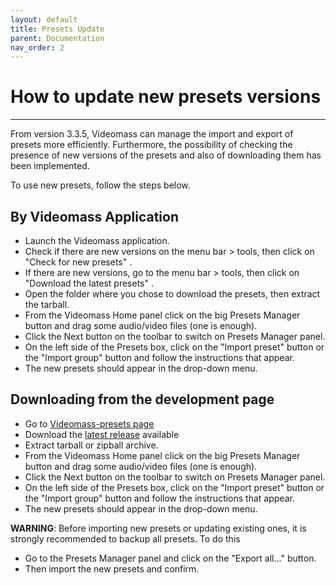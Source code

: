 ```yaml
---
layout: default
title: Presets Update
parent: Documentation
nav_order: 2
---
```


# How to update new presets versions
--------------
From version 3.3.5, Videomass can manage the import and export of presets more 
efficiently. Furthermore, the possibility of checking the presence of new 
versions of the presets and also of downloading them has been implemented. 

To use new presets, follow the steps below.

## By Videomass Application

- Launch the Videomass application.
- Check if there are new versions on the menu bar > tools, then click on "Check for new presets" .
- If there are new versions, go to the menu bar > tools, then click on "Download the latest presets" .
- Open the folder where you chose to download the presets, then extract the tarball.
- From the Videomass Home panel click on the big Presets Manager button and drag some audio/video files (one is enough).
- Click the Next button on the toolbar to switch on Presets Manager panel.
- On the left side of the Presets box, click on the "Import preset" button or the "Import group" button and follow the instructions that appear.
- The new presets should appear in the drop-down menu.

## Downloading from the development page

- Go to [Videomass-presets page](https://github.com/jeanslack/Videomass-presets)
- Download the [latest release](https://github.com/jeanslack/Videomass-presets/releases) available
- Extract tarball or zipball archive.
- From the Videomass Home panel click on the big Presets Manager button and drag some audio/video files (one is enough).
- Click the Next button on the toolbar to switch on Presets Manager panel.
- On the left side of the Presets box, click on the "Import preset" button or the "Import group" button and follow the instructions that appear.
- The new presets should appear in the drop-down menu.

**WARNING**: Before importing new presets or updating existing ones, it is 
strongly recommended to backup all presets. To do this

- Go to the Presets Manager panel and click on the "Export all..." button.
- Then import the new presets and confirm.
